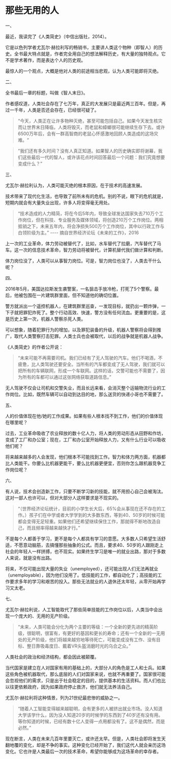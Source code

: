 # 那些无用的人


一、

最近，我读完了《人类简史》（中信出版社，2014）。

它是以色列学者尤瓦尔·赫拉利写的畅销书，主要讲人类这个物种（即智人）的历史。全书最大特点就是，作者完全用自己的想法解释历史，有大量的独特观点。它不是学术著作，而是表达个人的历史观。

最惊人的一个观点，大概是他对人类的前途相当悲观，认为人类可能即将灭绝。

二、

全书最后一章的标题，叫做《智人末日》。

作者感叹道，人类社会存在了七万年，真正的大发展只是最近两三百年。但是，再过一千年，人类是否还会存在，已经很可疑了。

> “今天，人类正在让许多物种灭绝，甚至可能包括自己。如果今天发生核灾而让世界末日降临，人类将毁灭，而老鼠和蟑螂很可能继续生存下去。或许6500万年后，会有一群高智商的老鼠心怀感激地回顾人类造成的这场灾难。“

> ”我们还有多久时间？没有人真正知道。如果智人的历史确实即将谢幕，我们这些最后一代的智人，或许该花点时间回答最后一个问题：我们究竟想要变成什么？”

三、

尤瓦尔·赫拉利认为，人类可能灭绝的根本原因，在于技术的高速发展。

技术带来了现代化生活，也导致了前所未有的危机。别的不说，眼下的危机就是，短期内就会有大量失业出现，许多人将变得毫无用处。

> “技术造成的人力精简，将在今后5年内，导致全球发达国家失去710万个工作岗位，但在科技、专业服务及媒体领域，将创造210万个工作岗位。两相抵销之下，未来五年内，将会净损失500万个工作岗位，其中以行政工作与白领阶级为主。” ---- 摘自世界经济论坛《未来的工作》，2016

上一次的工业革命，体力劳动被替代了，比如，水车替代了拉磨，汽车替代了马车。这一次的信息技术革命，智力劳动将被替代，计算机替代我们做计算和判断。

体力岗位没了，人类可以从事智力岗位。可是，智力岗位也没了，人类去干什么呢？

四、

2016年5月，美国达拉斯发生袭警案，一名狙击手放冷枪，打死了5个警察。最后，他被包围在一片建筑群里面，但不知道他的确切位置。

警方就派出一个遥控机器人，在建筑群里巡查，一发现目标，就扔出一颗炸弹，一下子就把罪犯炸死了。整个行动高效、快速，警方没有任何流血。更重要的是，这是历史上第一次，机器人警察杀死人类。

可以想象，随着犯罪行为的增加，以及罪犯装备的升级，机器人警察将会得到推广，取代人类警察打击犯罪。人类士兵也会被取代，以后的战争就是机器人战争。

《人类简史》的作者公开说：

> “未来可能不再需要司机。我们已经有了无人驾驶的汽车。他们不喝酒，不疲惫，比人类驾驶还要安全。当所有的汽车都变成了无人驾驶，我们就可以把所有的车辆联网，形成一个车联网。这样的话，交警可能也不需要了，因为所有的车都可以通过这张网络获取道路信息。”

无人驾驶不仅会让司机和交警失业，而且长远来看，会消灭整个运输物流行业的工作岗位。比如，既然车辆可以自动到达目的地，那么送货的快递小哥也不需要了。

五、

人的价值体现在他/她的工作成果。如果有些人根本找不到工作，他们的价值体现在哪里呢？

过去，工业革命吸收了农业释放的数十亿人力，将人类的劳动形态从田野和作坊，变成了工厂和办公室；现在，工厂和办公室开始释放人力，又有什么行业可以吸收他们呢？

将来越来越多的人会发现，他们根本不可能找到工作。智力和体力两方面，机器都比人类能干。你要么比机器更能干，要么比机器更便宜，否则你怎么跟机器竞争工作岗位呢？

六、

有人说，技术会创造新工作，只要不断学习新的技能，就不用担心自己会被淘汰。这对一部人也许可以，但对大部分人这样要求是不现实的。

> “（世界经济论坛统计，目前的小学生长大后，65%会从事现在还不存在的工作。）孩子们在中学或者大学学到的大多数东西，等到40、50岁的时候可能都会变得无足轻重。如果他们还希望继续保住工作，那就得不断地改造自己，而且频率得越来越快才行。”

不是每个人都善于学习，更不是每个人都具有学习的意愿。大多数人只希望生活舒适，不愿意动脑筋，去搞懂那些抽象的公式。而且，要求40、50岁的人跟刚走上社会的年轻人一样拼搏，也不现实。如果终生学习是唯一的就业出路，那对于多数人来说，就是没有出路。

将来，不仅可能出现大量的失业（unemployed），还可能出现人们无法再就业（unemployable），因为他们没用了。低技能的工作，都自动化了；高技能的工作要求多年的学习和艰苦的投入。那些无法就业的人退休还太年轻，从零开始再学习又太老。

七、

尤瓦尔·赫拉利说，人工智能取代了那些简单技能的工作岗位以后，人类当中会出现一个庞大的、无用的无产阶级。

> “未来，人类可能会分化为两个主要的等级：一个全新的更先进的精英阶级，很聪明，很富有，有更好的基因和更长的寿命；还有一个全新的一无用处的无产阶级，他们将越来越穷地等待死亡，可能变成没有工作、没有目标、整日靠吸毒度日、戴着VR头盔消磨时光的乌合之众。”

人类社会的政治和经济结构，都会因此被颠覆。

当代国家是建立在人对国家有用的基础上的，大部分人的角色是工人和士兵。如果这些角色被机器取代，那么底层的人们对国家来说，也就不再重要了。国家很可能会忽视他们的需求，只是出于社会稳定的目的，提供基本的生活资料。而人们也比以往更依赖政府，因为如果政府停止救济，他们就无法养活自己。

尤瓦尔·赫拉利将这种情景，列为21世纪最悲惨的威胁之一。

> “随着人工智能变得越来越聪明，会有更多的人被挤出就业市场。没人知道大学该学什么，因为没人知道20岁的时候学的东西到了40岁还有没有用。等你知道的时候，已经有数十亿人变得一点用都没有了。这不是偶然，而是必然。”

现在断言，人类在未来几百年里要灭亡，或许还太早。但是，人类社会即将发生天翻地覆的变化，却是不争的事实。这种变化已经开始了，我们这代人就会亲历这场变化。它也许是人类最后一次的技术革命，希望你能够成为这场革命的幸存者。

